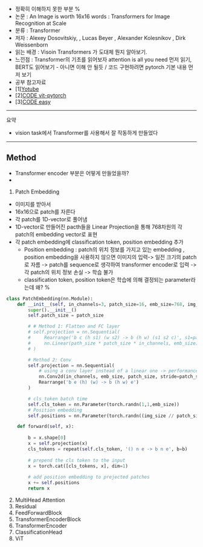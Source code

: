 - 정확히 이해하지 못한 부분 %
- 논문 : An Image is worth 16x16 words : Transformers for Image Recognition at Scale
- 분류 : Transformer
- 저자 : Alexey Dosovitskiy, , Lucas Beyer , Alexander Kolesnikov , Dirk Weissenborn
- 읽는 배경 : Visoin Transformers 가 도대체 뭔지 알아보기. 
- 느낀점 : Transformer의 기초를 읽어보자 attention is all you need 먼저 읽기, BERT도 읽어보기 - 아니면 이해 안 될듯 / 코드 구현하려면 pytorch 기본 내용 먼저 보기
- 공부 참고자료
- [1][Yotube](https://www.youtube.com/watch?v=TrdevFK_am4&t=847s)
- [2][CODE vit-pytorch](https://github.com/lucidrains/vit-pytorch)
- [3][CODE easy](https://towardsdatascience.com/implementing-visualttransformer-in-pytorch-184f9f16f632)
---
요약 
- vision task에서 Transformer를 사용해서 잘 작동하게 만들었다
---


## Method
- Transformer encoder 부분은 어떻게 만들었을까?
- 
1. Patch Embedding
- 이미지를 받아서
- 16x16으로 patch를 자른다 
- 각 patch를 1D-vector로 풀어냄
- 1D-vector로 만들어진 pacth들을 Linear Projection을 통해 768차원의 각 patch의 embedding vector로 표현
- 각 patch embedding에 classification token, position embedding 추가
  - Position embedding : patch의 위치 정보를 가지고 있는 embedding , position embedding을 사용하지 않으면 이미지의 입력-> 일전 크기의 patch로 자름 -> patch를 sequence로 생각하여 transformer encoder로 입력 -> 각 patch의 위치 정보 손실 -> 학습 불가
  - classification token, position token은 학습에 의해 결정되는 parameter라는데 왜? %
```python
class PatchEmbedding(nn.Module):
    def __init__(self, in_channels=3, patch_size=16, emb_size=768, img_size=224):
        super().__init__()
        self.patch_size = patch_size

        # # Method 1: Flatten and FC layer
        # self.projection = nn.Sequential(
        #     Rearrange('b c (h s1) (w s2) -> b (h w) (s1 s2 c)', s1=patch_size, s2=patch_size),
        #     nn.Linear(path_size * patch_size * in_channels, emb_size)
        # )

        # Method 2: Conv
        self.projection = nn.Sequential(
            # using a conv layer instead of a linear one -> performance gains
            nn.Conv2d(in_channels, emb_size, patch_size, stride=patch_size),
            Rearrange('b e (h) (w) -> b (h w) e')
        )

        # cls_token batch time
        self.cls_token = nn.Parameter(torch.randn(1,1,emb_size))
        # Position embedding 
        self.positions = nn.Parameter(torch.randn((img_size // patch_size) ** 2 + 1, emb_size))

    def forward(self, x):
        
        b = x.shape[0]
        x = self.projection(x)
        cls_tokens = repeat(self.cls_token, '() n e -> b n e', b=b)
        
        # prepend the cls token to the input
        x = torch.cat([cls_tokens, x], dim=1)
        
        # add position embedding to prejected patches
        x += self.positions
        return x
```
2. MultiHead Attention
3. Residual
4. FeedForwardBlock
5. TransformerEncoderBlock
6. TransformerEncoder
7. ClassificationHead
8. ViT
